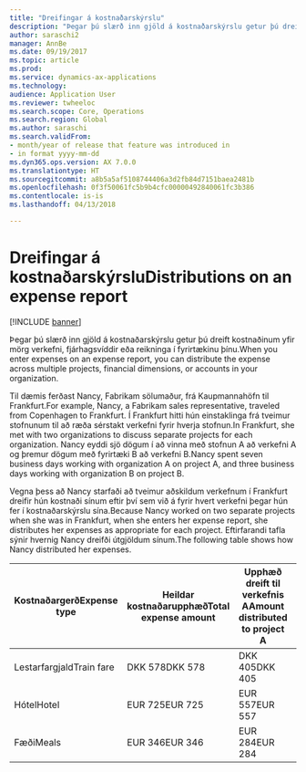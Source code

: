 ```yaml
---
title: "Dreifingar á kostnaðarskýrslu"
description: "Þegar þú slærð inn gjöld á kostnaðarskýrslu getur þú dreift kostnaðinum yfir mörg verkefni, lögaðila eða reikninga í fyrirtækinu þínu."
author: saraschi2
manager: AnnBe
ms.date: 09/19/2017
ms.topic: article
ms.prod: 
ms.service: dynamics-ax-applications
ms.technology: 
audience: Application User
ms.reviewer: twheeloc
ms.search.scope: Core, Operations
ms.search.region: Global
ms.author: saraschi
ms.search.validFrom:
- month/year of release that feature was introduced in
- in format yyyy-mm-dd
ms.dyn365.ops.version: AX 7.0.0
ms.translationtype: HT
ms.sourcegitcommit: a8b5a5af5108744406a3d2fb84d7151baea2481b
ms.openlocfilehash: 0f3f50061fc5b9b4cfc00000492840061fc3b386
ms.contentlocale: is-is
ms.lasthandoff: 04/13/2018

---
```


# <a name="distributions-on-an-expense-report"></a><span data-ttu-id="7554c-103">Dreifingar á kostnaðarskýrslu</span><span class="sxs-lookup"><span data-stu-id="7554c-103">Distributions on an expense report</span></span>

[!INCLUDE [banner](../includes/banner.md)]

<span data-ttu-id="7554c-104"> Þegar þú slærð inn gjöld á kostnaðarskýrslu getur þú dreift kostnaðinum yfir mörg verkefni, fjárhagsvíddir eða reikninga í fyrirtækinu þínu.</span><span class="sxs-lookup"><span data-stu-id="7554c-104">When you enter expenses on an expense report, you can distribute the expense across multiple projects, financial dimensions, or accounts in your organization.</span></span>

<span data-ttu-id="7554c-105">Til dæmis ferðast Nancy, Fabrikam sölumaður, frá Kaupmannahöfn til Frankfurt.</span><span class="sxs-lookup"><span data-stu-id="7554c-105">For example, Nancy, a Fabrikam sales representative, traveled from Copenhagen to Frankfurt.</span></span> <span data-ttu-id="7554c-106">Í Frankfurt hitti hún einstaklinga frá tveimur stofnunum til að ræða sérstakt verkefni fyrir hverja stofnun.</span><span class="sxs-lookup"><span data-stu-id="7554c-106">In Frankfurt, she met with two organizations to discuss separate projects for each organization.</span></span> <span data-ttu-id="7554c-107">Nancy eyddi sjö dögum í að vinna með stofnun A að verkefni A og þremur dögum með fyrirtæki B að verkefni B.</span><span class="sxs-lookup"><span data-stu-id="7554c-107">Nancy spent seven business days working with organization A on project A, and three business days working with organization B on project B.</span></span>

<span data-ttu-id="7554c-108">Vegna þess að Nancy starfaði að  tveimur aðskildum verkefnum í Frankfurt dreifir hún kostnaði sínum eftir því sem við á fyrir hvert verkefni þegar hún fer í kostnaðarskýrslu sína.</span><span class="sxs-lookup"><span data-stu-id="7554c-108">Because Nancy worked on two separate projects when she was in Frankfurt, when she enters her expense report, she distributes her expenses as appropriate for each project.</span></span> <span data-ttu-id="7554c-109">Eftirfarandi tafla sýnir hvernig Nancy dreifði útgjöldum sínum.</span><span class="sxs-lookup"><span data-stu-id="7554c-109">The following table shows how Nancy distributed her expenses.</span></span>


| <span data-ttu-id="7554c-110"><strong>Kostnaðargerð</strong></span><span class="sxs-lookup"><span data-stu-id="7554c-110"><strong>Expense type</strong></span></span> | <span data-ttu-id="7554c-111"><strong>Heildar kostnaðarupphæð</strong></span><span class="sxs-lookup"><span data-stu-id="7554c-111"><strong>Total expense amount</strong></span></span> | <span data-ttu-id="7554c-112"><strong>Upphæð dreift til verkefnis A</strong></span><span class="sxs-lookup"><span data-stu-id="7554c-112"><strong>Amount distributed to project A</strong></span></span> | <span data-ttu-id="7554c-113"><strong>Upphæð dreift til verkefnis B</strong></span><span class="sxs-lookup"><span data-stu-id="7554c-113"><strong>Amount distributed to project B</strong></span></span> |
|-------------------------------|---------------------------------------|--------------------------------------------------|--------------------------------------------------|
|          <span data-ttu-id="7554c-114">Lestarfargjald</span><span class="sxs-lookup"><span data-stu-id="7554c-114">Train fare</span></span>           |                <span data-ttu-id="7554c-115">DKK 578</span><span class="sxs-lookup"><span data-stu-id="7554c-115">DKK 578</span></span>                |                     <span data-ttu-id="7554c-116">DKK 405</span><span class="sxs-lookup"><span data-stu-id="7554c-116">DKK 405</span></span>                      |                     <span data-ttu-id="7554c-117">DKK 173</span><span class="sxs-lookup"><span data-stu-id="7554c-117">DKK 173</span></span>                      |
|             <span data-ttu-id="7554c-118">Hótel</span><span class="sxs-lookup"><span data-stu-id="7554c-118">Hotel</span></span>             |                <span data-ttu-id="7554c-119">EUR 725</span><span class="sxs-lookup"><span data-stu-id="7554c-119">EUR 725</span></span>                |                     <span data-ttu-id="7554c-120">EUR 557</span><span class="sxs-lookup"><span data-stu-id="7554c-120">EUR 557</span></span>                      |                     <span data-ttu-id="7554c-121">EUR 168</span><span class="sxs-lookup"><span data-stu-id="7554c-121">EUR 168</span></span>                      |
|             <span data-ttu-id="7554c-122">Fæði</span><span class="sxs-lookup"><span data-stu-id="7554c-122">Meals</span></span>             |                <span data-ttu-id="7554c-123">EUR 346</span><span class="sxs-lookup"><span data-stu-id="7554c-123">EUR 346</span></span>                |                     <span data-ttu-id="7554c-124">EUR 284</span><span class="sxs-lookup"><span data-stu-id="7554c-124">EUR 284</span></span>                      |                      <span data-ttu-id="7554c-125">EUR 62</span><span class="sxs-lookup"><span data-stu-id="7554c-125">EUR 62</span></span>                      |


